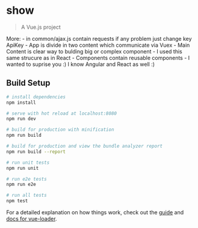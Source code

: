 # show

> A Vue.js project

More: 
    - in common/ajax.js contain requests if any problem just change key ApiKey
    - App is divide in two content which communicate via Vuex
    - Main Content is clear way to bulding big or complex component
    - I used this same strucure as in React
    - Components contain reusable components 
    - I wanted to suprise you :) I know Angular and React as well :)
## Build Setup

``` bash
# install dependencies
npm install

# serve with hot reload at localhost:8080
npm run dev

# build for production with minification
npm run build

# build for production and view the bundle analyzer report
npm run build --report

# run unit tests
npm run unit

# run e2e tests
npm run e2e

# run all tests
npm test
```

For a detailed explanation on how things work, check out the [guide](http://vuejs-templates.github.io/webpack/) and [docs for vue-loader](http://vuejs.github.io/vue-loader).

